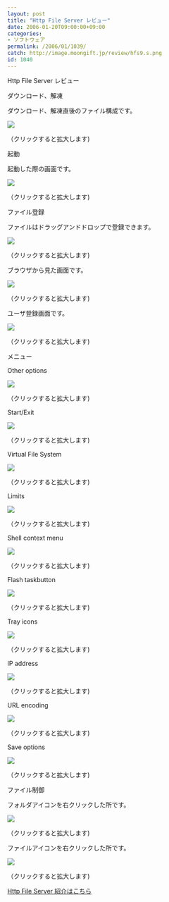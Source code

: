 ```yaml
---
layout: post
title: "Http File Server レビュー"
date: 2006-01-20T09:00:00+09:00
categories:
- ソフトウェア
permalink: /2006/01/1039/
catch: http://image.moongift.jp/review/hfs9.s.png
id: 1040
---
```

Http File Server レビュー  
<!--more-->

ダウンロード、解凍

  

ダウンロード、解凍直後のファイル構成です。

  

[![](http://image.moongift.jp/review/hfs1.s.png)](http://image.moongift.jp/review/hfs1.png)  
  
（クリックすると拡大します)

  

起動

  

起動した際の画面です。

  

[![](http://image.moongift.jp/review/hfs2.s.png)](http://image.moongift.jp/review/hfs2.png)  
  
（クリックすると拡大します)

  

ファイル登録

  

ファイルはドラッグアンドドロップで登録できます。

  

[![](http://image.moongift.jp/review/hfs3.s.png)](http://image.moongift.jp/review/hfs3.png)  
  
（クリックすると拡大します)

  

ブラウザから見た画面です。

  

[![](http://image.moongift.jp/review/hfs4.s.png)](http://image.moongift.jp/review/hfs4.png)  
  
（クリックすると拡大します)

  

ユーザ登録画面です。

  

[![](http://image.moongift.jp/review/hfs5.s.png)](http://image.moongift.jp/review/hfs5.png)  
  
（クリックすると拡大します)

  

メニュー

  

Other options

  

[![](http://image.moongift.jp/review/hfs6.s.png)](http://image.moongift.jp/review/hfs6.png)  
  
（クリックすると拡大します)

  

Start/Exit

  

[![](http://image.moongift.jp/review/hfs7.s.png)](http://image.moongift.jp/review/hfs7.png)  
  
（クリックすると拡大します)

  

Virtual File System

  

[![](http://image.moongift.jp/review/hfs8.s.png)](http://image.moongift.jp/review/hfs8.png)  
  
（クリックすると拡大します)

  

Limits

  

[![](http://image.moongift.jp/review/hfs9.s.png)](http://image.moongift.jp/review/hfs9.png)  
  
（クリックすると拡大します)

  

Shell context menu

  

[![](http://image.moongift.jp/review/hfs10.s.png)](http://image.moongift.jp/review/hfs10.png)  
  
（クリックすると拡大します)

  

Flash taskbutton

  

[![](http://image.moongift.jp/review/hfs11.s.png)](http://image.moongift.jp/review/hfs11.png)  
  
（クリックすると拡大します)

  

Tray icons

  

[![](http://image.moongift.jp/review/hfs15.s.png)](http://image.moongift.jp/review/hfs15.png)  
  
（クリックすると拡大します)

  

IP address

  

[![](http://image.moongift.jp/review/hfs12.s.png)](http://image.moongift.jp/review/hfs12.png)  
  
（クリックすると拡大します)

  

URL encoding

  

[![](http://image.moongift.jp/review/hfs13.s.png)](http://image.moongift.jp/review/hfs13.png)  
  
（クリックすると拡大します)

  

Save options

  

[![](http://image.moongift.jp/review/hfs14.s.png)](http://image.moongift.jp/review/hfs14.png)  
  
（クリックすると拡大します)

  

ファイル制御

  

フォルダアイコンを右クリックした所です。

  

[![](http://image.moongift.jp/review/hfs16.s.png)](http://image.moongift.jp/review/hfs16.png)  
  
（クリックすると拡大します)

  

ファイルアイコンを右クリックした所です。

  

[![](http://image.moongift.jp/review/hfs17.s.png)](http://image.moongift.jp/review/hfs17.png)  
  
（クリックすると拡大します)

  

[Http File Server 紹介はこちら](http://oss.moongift.jp/intro/i-1034.html)

